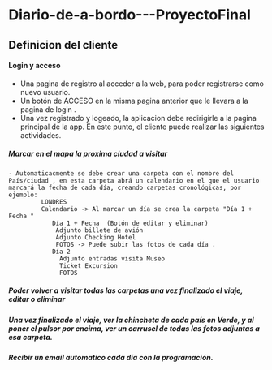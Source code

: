 

# Diario-de-a-bordo---ProyectoFinal
## Definicion del cliente
  #### Login y acceso
  - Una pagina de registro al acceder a la web, para poder registrarse como nuevo usuario. 
  - Un botón de ACCESO en la misma pagina anterior que le llevara a la pagina de login .
  - Una vez registrado y logeado, la aplicacion debe redirigirle a la pagina principal de la app. En este punto, el cliente puede realizar las siguientes actividades.
  ##### Marcar en el mapa la proxima ciudad a visitar
    - Automaticacmente se debe crear una carpeta con el nombre del País/ciudad , en esta carpeta abrá un calendario en el que el usuario marcará la fecha de cada día, creando carpetas cronológicas, por ejemplo:
             LONDRES
             Calendario -> Al marcar un día se crea la carpeta "Día 1 + Fecha " 
                Día 1 + Fecha  (Botón de editar y eliminar)
                 Adjunto billete de avión 
                 Adjunto Checking Hotel
                 FOTOS -> Puede subir las fotos de cada día .
                Día 2 
                  Adjunto entradas visita Museo
                  Ticket Excursion
                  FOTOS 
  ##### Poder volver a visitar todas las carpetas una vez finalizado el viaje, editar o eliminar
  ##### Una vez finalizado el viaje, ver la chincheta de cada país en Verde, y al poner el pulsor por encima, ver un carrusel de todas las fotos adjuntas a esa carpeta.
  ##### Recibir un email automatico cada día con la programación.
      

      